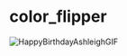 # color_flipper
![HappyBirthdayAshleighGIF](https://user-images.githubusercontent.com/99292913/210190068-be669d1b-e41d-458a-8642-92910e22eb17.gif)
